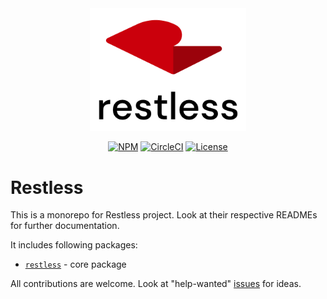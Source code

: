 <div align="center">
  <img width="250" src="./logo.png">
  <br>

[![NPM](https://img.shields.io/npm/v/@restless/restless.svg)](https://www.npmjs.com/package/@restless/restless)
[![CircleCI](https://img.shields.io/circleci/build/github/EthWorks/restless/master.svg)](https://circleci.com/gh/EthWorks/restless/tree/master)
[![License](https://img.shields.io/github/license/Ethworks/restless.svg)](https://github.com/EthWorks/restless/blob/master/UNLICENSE)

</div>

# Restless

This is a monorepo for Restless project. Look at their respective READMEs for further documentation.

It includes following packages:
* [`restless`](https://github.com/EthWorks/restless/tree/master/restless) - core package

All contributions are welcome. Look at "help-wanted" [issues](https://github.com/EthWorks/restless/issues?q=is%3Aopen+is%3Aissue+label%3A%22help+wanted%22) for ideas.
